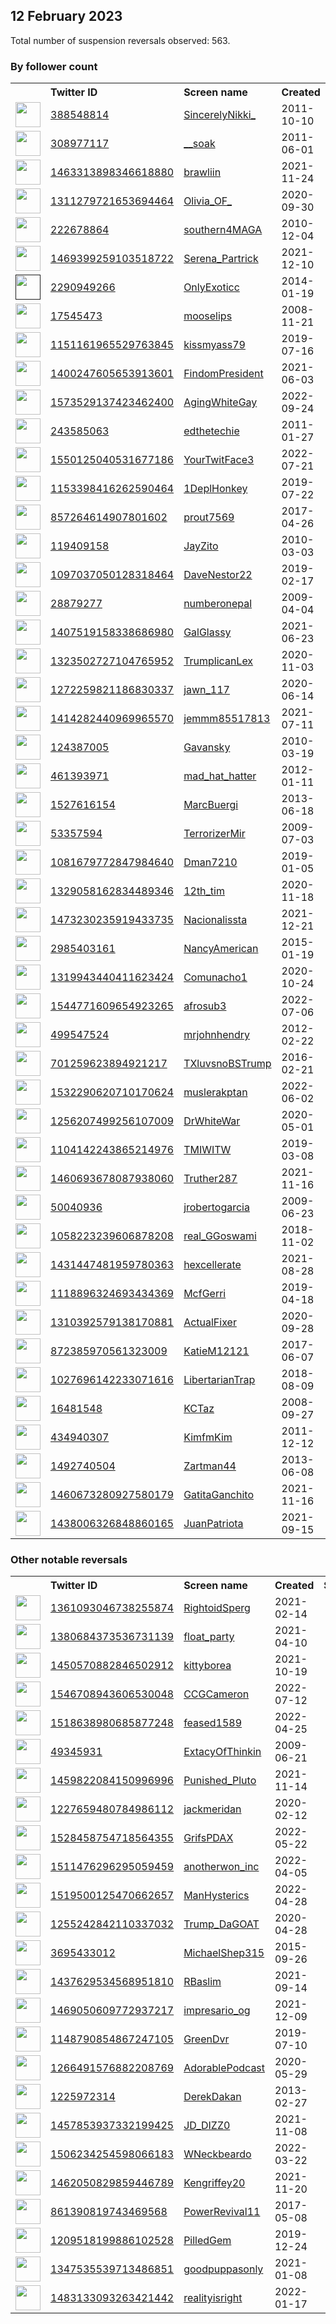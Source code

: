 
## 12 February 2023
Total number of suspension reversals observed: 563.

### By follower count
<table><tr><th></th><th align="left">Twitter ID</th><th align="left">Screen name</th>
<th align="left">Created</th><th align="left">Status</th><th align="left">Suspended</th><th align="left">Followers</th>
<tr><td><a href="https://pbs.twimg.com/profile_images/1643421982803861505/xlJv8HdS_normal.jpg"><img src="https://pbs.twimg.com/profile_images/1643421982803861505/xlJv8HdS_normal.jpg" width="40px" height="40px" align="center"/></a></td><td><a href="https://twitter.com/intent/user?user_id=388548814">388548814</a></td><td><a href="https://twitter.com/SincerelyNikki_">SincerelyNikki_</a></td><td>2011-10-10</td><td align="center"></td><td>2022-12-01</td><td>83563</td></tr>
<tr><td><a href="https://pbs.twimg.com/profile_images/1661852951239962625/XjSBSGdP_normal.jpg"><img src="https://pbs.twimg.com/profile_images/1661852951239962625/XjSBSGdP_normal.jpg" width="40px" height="40px" align="center"/></a></td><td><a href="https://twitter.com/intent/user?user_id=308977117">308977117</a></td><td><a href="https://twitter.com/__soak">__soak</a></td><td>2011-06-01</td><td align="center">🔒</td><td></td><td>83331</td></tr>
<tr><td><a href="https://pbs.twimg.com/profile_images/1666618879445966850/EEWW6NCP_normal.jpg"><img src="https://pbs.twimg.com/profile_images/1666618879445966850/EEWW6NCP_normal.jpg" width="40px" height="40px" align="center"/></a></td><td><a href="https://twitter.com/intent/user?user_id=1463313898346618880">1463313898346618880</a></td><td><a href="https://twitter.com/brawliin">brawliin</a></td><td>2021-11-24</td><td align="center"></td><td>2023-01-17</td><td>42258</td></tr>
<tr><td><a href="https://pbs.twimg.com/profile_images/1643697449624559635/-yWJCeiN_normal.jpg"><img src="https://pbs.twimg.com/profile_images/1643697449624559635/-yWJCeiN_normal.jpg" width="40px" height="40px" align="center"/></a></td><td><a href="https://twitter.com/intent/user?user_id=1311279721653694464">1311279721653694464</a></td><td><a href="https://twitter.com/Olivia_OF_">Olivia_OF_</a></td><td>2020-09-30</td><td align="center"></td><td>2022-08-08</td><td>27266</td></tr>
<tr><td><a href="https://pbs.twimg.com/profile_images/1624629775296765952/lGjuvTDO_normal.jpg"><img src="https://pbs.twimg.com/profile_images/1624629775296765952/lGjuvTDO_normal.jpg" width="40px" height="40px" align="center"/></a></td><td><a href="https://twitter.com/intent/user?user_id=222678864">222678864</a></td><td><a href="https://twitter.com/southern4MAGA">southern4MAGA</a></td><td>2010-12-04</td><td align="center"></td><td></td><td>22658</td></tr>
<tr><td><a href="https://pbs.twimg.com/profile_images/1524102795804221442/XTE4r1Zv_normal.jpg"><img src="https://pbs.twimg.com/profile_images/1524102795804221442/XTE4r1Zv_normal.jpg" width="40px" height="40px" align="center"/></a></td><td><a href="https://twitter.com/intent/user?user_id=1469399259103518722">1469399259103518722</a></td><td><a href="https://twitter.com/Serena_Partrick">Serena_Partrick</a></td><td>2021-12-10</td><td align="center"></td><td>2022-10-05</td><td>21849</td></tr>
<tr><td><a href=""><img src="" width="40px" height="40px" align="center"/></a></td><td><a href="https://twitter.com/intent/user?user_id=2290949266">2290949266</a></td><td><a href="https://twitter.com/OnlyExoticc">OnlyExoticc</a></td><td>2014-01-19</td><td align="center"></td><td>2022-09-07</td><td>21734</td></tr>
<tr><td><a href="https://pbs.twimg.com/profile_images/1234288857740447749/QQkLW8fz_normal.jpg"><img src="https://pbs.twimg.com/profile_images/1234288857740447749/QQkLW8fz_normal.jpg" width="40px" height="40px" align="center"/></a></td><td><a href="https://twitter.com/intent/user?user_id=17545473">17545473</a></td><td><a href="https://twitter.com/mooselips">mooselips</a></td><td>2008-11-21</td><td align="center"></td><td>2022-08-22</td><td>17151</td></tr>
<tr><td><a href="https://pbs.twimg.com/profile_images/1290367081184145412/k2jnYtUW_normal.jpg"><img src="https://pbs.twimg.com/profile_images/1290367081184145412/k2jnYtUW_normal.jpg" width="40px" height="40px" align="center"/></a></td><td><a href="https://twitter.com/intent/user?user_id=1151161965529763845">1151161965529763845</a></td><td><a href="https://twitter.com/kissmyass79">kissmyass79</a></td><td>2019-07-16</td><td align="center"></td><td></td><td>16436</td></tr>
<tr><td><a href="https://pbs.twimg.com/profile_images/1641061987634364417/oQSToDEH_normal.jpg"><img src="https://pbs.twimg.com/profile_images/1641061987634364417/oQSToDEH_normal.jpg" width="40px" height="40px" align="center"/></a></td><td><a href="https://twitter.com/intent/user?user_id=1400247605653913601">1400247605653913601</a></td><td><a href="https://twitter.com/FindomPresident">FindomPresident</a></td><td>2021-06-03</td><td align="center"></td><td>2022-09-10</td><td>14786</td></tr>
<tr><td><a href="https://pbs.twimg.com/profile_images/1606539509591859204/8hnJ2MVc_normal.jpg"><img src="https://pbs.twimg.com/profile_images/1606539509591859204/8hnJ2MVc_normal.jpg" width="40px" height="40px" align="center"/></a></td><td><a href="https://twitter.com/intent/user?user_id=1573529137423462400">1573529137423462400</a></td><td><a href="https://twitter.com/AgingWhiteGay">AgingWhiteGay</a></td><td>2022-09-24</td><td align="center"></td><td>2023-02-12</td><td>14622</td></tr>
<tr><td><a href="https://pbs.twimg.com/profile_images/1548409628983037952/7LqRs0FM_normal.png"><img src="https://pbs.twimg.com/profile_images/1548409628983037952/7LqRs0FM_normal.png" width="40px" height="40px" align="center"/></a></td><td><a href="https://twitter.com/intent/user?user_id=243585063">243585063</a></td><td><a href="https://twitter.com/edthetechie">edthetechie</a></td><td>2011-01-27</td><td align="center"></td><td>2022-07-17</td><td>14504</td></tr>
<tr><td><a href="https://pbs.twimg.com/profile_images/1597974161699344386/LklHbToM_normal.jpg"><img src="https://pbs.twimg.com/profile_images/1597974161699344386/LklHbToM_normal.jpg" width="40px" height="40px" align="center"/></a></td><td><a href="https://twitter.com/intent/user?user_id=1550125040531677186">1550125040531677186</a></td><td><a href="https://twitter.com/YourTwitFace3">YourTwitFace3</a></td><td>2022-07-21</td><td align="center"></td><td>2023-02-07</td><td>12657</td></tr>
<tr><td><a href="https://pbs.twimg.com/profile_images/1638161423850434562/qcxTSYip_normal.jpg"><img src="https://pbs.twimg.com/profile_images/1638161423850434562/qcxTSYip_normal.jpg" width="40px" height="40px" align="center"/></a></td><td><a href="https://twitter.com/intent/user?user_id=1153398416262590464">1153398416262590464</a></td><td><a href="https://twitter.com/1DeplHonkey">1DeplHonkey</a></td><td>2019-07-22</td><td align="center"></td><td>2022-07-20</td><td>11176</td></tr>
<tr><td><a href="https://pbs.twimg.com/profile_images/1670410609458835457/fK79XE-s_normal.jpg"><img src="https://pbs.twimg.com/profile_images/1670410609458835457/fK79XE-s_normal.jpg" width="40px" height="40px" align="center"/></a></td><td><a href="https://twitter.com/intent/user?user_id=857264614907801602">857264614907801602</a></td><td><a href="https://twitter.com/prout7569">prout7569</a></td><td>2017-04-26</td><td align="center">🔒</td><td>2022-05-08</td><td>10790</td></tr>
<tr><td><a href="https://pbs.twimg.com/profile_images/1518708566634418176/rmvcM2ch_normal.jpg"><img src="https://pbs.twimg.com/profile_images/1518708566634418176/rmvcM2ch_normal.jpg" width="40px" height="40px" align="center"/></a></td><td><a href="https://twitter.com/intent/user?user_id=119409158">119409158</a></td><td><a href="https://twitter.com/JayZito">JayZito</a></td><td>2010-03-03</td><td align="center"></td><td>2022-11-27</td><td>10666</td></tr>
<tr><td><a href="https://pbs.twimg.com/profile_images/1554109343460630530/ev1kzTqZ_normal.jpg"><img src="https://pbs.twimg.com/profile_images/1554109343460630530/ev1kzTqZ_normal.jpg" width="40px" height="40px" align="center"/></a></td><td><a href="https://twitter.com/intent/user?user_id=1097037050128318464">1097037050128318464</a></td><td><a href="https://twitter.com/DaveNestor22">DaveNestor22</a></td><td>2019-02-17</td><td align="center"></td><td>2022-08-05</td><td>8901</td></tr>
<tr><td><a href="https://pbs.twimg.com/profile_images/761231803789312000/XodoRhrk_normal.jpg"><img src="https://pbs.twimg.com/profile_images/761231803789312000/XodoRhrk_normal.jpg" width="40px" height="40px" align="center"/></a></td><td><a href="https://twitter.com/intent/user?user_id=28879277">28879277</a></td><td><a href="https://twitter.com/numberonepal">numberonepal</a></td><td>2009-04-04</td><td align="center"></td><td></td><td>8046</td></tr>
<tr><td><a href="https://pbs.twimg.com/profile_images/1624560343895924736/v8eom7b1_normal.jpg"><img src="https://pbs.twimg.com/profile_images/1624560343895924736/v8eom7b1_normal.jpg" width="40px" height="40px" align="center"/></a></td><td><a href="https://twitter.com/intent/user?user_id=1407519158338686980">1407519158338686980</a></td><td><a href="https://twitter.com/GalGlassy">GalGlassy</a></td><td>2021-06-23</td><td align="center">🔒</td><td>2022-07-12</td><td>7708</td></tr>
<tr><td><a href="https://pbs.twimg.com/profile_images/1439711726904172550/VD2in9qj_normal.jpg"><img src="https://pbs.twimg.com/profile_images/1439711726904172550/VD2in9qj_normal.jpg" width="40px" height="40px" align="center"/></a></td><td><a href="https://twitter.com/intent/user?user_id=1323502727104765952">1323502727104765952</a></td><td><a href="https://twitter.com/TrumplicanLex">TrumplicanLex</a></td><td>2020-11-03</td><td align="center"></td><td>2022-08-17</td><td>7521</td></tr>
<tr><td><a href="https://pbs.twimg.com/profile_images/1272260779543232512/dOIjCeyw_normal.jpg"><img src="https://pbs.twimg.com/profile_images/1272260779543232512/dOIjCeyw_normal.jpg" width="40px" height="40px" align="center"/></a></td><td><a href="https://twitter.com/intent/user?user_id=1272259821186830337">1272259821186830337</a></td><td><a href="https://twitter.com/jawn_117">jawn_117</a></td><td>2020-06-14</td><td align="center">🚫</td><td>2022-09-07</td><td>7461</td></tr>
<tr><td><a href="https://pbs.twimg.com/profile_images/1624718762124447744/vMF3yRF1_normal.jpg"><img src="https://pbs.twimg.com/profile_images/1624718762124447744/vMF3yRF1_normal.jpg" width="40px" height="40px" align="center"/></a></td><td><a href="https://twitter.com/intent/user?user_id=1414282440969965570">1414282440969965570</a></td><td><a href="https://twitter.com/jemmm85517813">jemmm85517813</a></td><td>2021-07-11</td><td align="center"></td><td>2022-03-02</td><td>7310</td></tr>
<tr><td><a href="https://pbs.twimg.com/profile_images/1628799222525960194/hQc6lZZ6_normal.jpg"><img src="https://pbs.twimg.com/profile_images/1628799222525960194/hQc6lZZ6_normal.jpg" width="40px" height="40px" align="center"/></a></td><td><a href="https://twitter.com/intent/user?user_id=124387005">124387005</a></td><td><a href="https://twitter.com/Gavansky">Gavansky</a></td><td>2010-03-19</td><td align="center"></td><td>2022-09-08</td><td>7260</td></tr>
<tr><td><a href="https://pbs.twimg.com/profile_images/1618518007747121152/DMMsVaXm_normal.jpg"><img src="https://pbs.twimg.com/profile_images/1618518007747121152/DMMsVaXm_normal.jpg" width="40px" height="40px" align="center"/></a></td><td><a href="https://twitter.com/intent/user?user_id=461393971">461393971</a></td><td><a href="https://twitter.com/mad_hat_hatter">mad_hat_hatter</a></td><td>2012-01-11</td><td align="center"></td><td></td><td>7107</td></tr>
<tr><td><a href="https://pbs.twimg.com/profile_images/1403492542239420419/ENVSpk1__normal.jpg"><img src="https://pbs.twimg.com/profile_images/1403492542239420419/ENVSpk1__normal.jpg" width="40px" height="40px" align="center"/></a></td><td><a href="https://twitter.com/intent/user?user_id=1527616154">1527616154</a></td><td><a href="https://twitter.com/MarcBuergi">MarcBuergi</a></td><td>2013-06-18</td><td align="center"></td><td>2022-05-15</td><td>6979</td></tr>
<tr><td><a href="https://pbs.twimg.com/profile_images/992550694724034561/ymoH4mIU_normal.jpg"><img src="https://pbs.twimg.com/profile_images/992550694724034561/ymoH4mIU_normal.jpg" width="40px" height="40px" align="center"/></a></td><td><a href="https://twitter.com/intent/user?user_id=53357594">53357594</a></td><td><a href="https://twitter.com/TerrorizerMir">TerrorizerMir</a></td><td>2009-07-03</td><td align="center">🔒</td><td></td><td>6372</td></tr>
<tr><td><a href="https://pbs.twimg.com/profile_images/1315371943927844864/t6MRvXzN_normal.jpg"><img src="https://pbs.twimg.com/profile_images/1315371943927844864/t6MRvXzN_normal.jpg" width="40px" height="40px" align="center"/></a></td><td><a href="https://twitter.com/intent/user?user_id=1081679772847984640">1081679772847984640</a></td><td><a href="https://twitter.com/Dman7210">Dman7210</a></td><td>2019-01-05</td><td align="center"></td><td></td><td>6307</td></tr>
<tr><td><a href="https://pbs.twimg.com/profile_images/1329058496873070592/uBQigQJs_normal.jpg"><img src="https://pbs.twimg.com/profile_images/1329058496873070592/uBQigQJs_normal.jpg" width="40px" height="40px" align="center"/></a></td><td><a href="https://twitter.com/intent/user?user_id=1329058162834489346">1329058162834489346</a></td><td><a href="https://twitter.com/12th_tim">12th_tim</a></td><td>2020-11-18</td><td align="center"></td><td>2022-07-03</td><td>6120</td></tr>
<tr><td><a href="https://pbs.twimg.com/profile_images/1646938067574333440/hkG3Sld2_normal.jpg"><img src="https://pbs.twimg.com/profile_images/1646938067574333440/hkG3Sld2_normal.jpg" width="40px" height="40px" align="center"/></a></td><td><a href="https://twitter.com/intent/user?user_id=1473230235919433735">1473230235919433735</a></td><td><a href="https://twitter.com/Nacionalissta">Nacionalissta</a></td><td>2021-12-21</td><td align="center"></td><td>2022-05-02</td><td>5937</td></tr>
<tr><td><a href="https://pbs.twimg.com/profile_images/1652461056717881346/oL2Fq8cP_normal.jpg"><img src="https://pbs.twimg.com/profile_images/1652461056717881346/oL2Fq8cP_normal.jpg" width="40px" height="40px" align="center"/></a></td><td><a href="https://twitter.com/intent/user?user_id=2985403161">2985403161</a></td><td><a href="https://twitter.com/NancyAmerican">NancyAmerican</a></td><td>2015-01-19</td><td align="center"></td><td></td><td>5826</td></tr>
<tr><td><a href="https://pbs.twimg.com/profile_images/1414411088658063363/e3_uqV8A_normal.jpg"><img src="https://pbs.twimg.com/profile_images/1414411088658063363/e3_uqV8A_normal.jpg" width="40px" height="40px" align="center"/></a></td><td><a href="https://twitter.com/intent/user?user_id=1319943440411623424">1319943440411623424</a></td><td><a href="https://twitter.com/Comunacho1">Comunacho1</a></td><td>2020-10-24</td><td align="center"></td><td></td><td>5703</td></tr>
<tr><td><a href="https://pbs.twimg.com/profile_images/1624791047464185856/rYKWsHfa_normal.jpg"><img src="https://pbs.twimg.com/profile_images/1624791047464185856/rYKWsHfa_normal.jpg" width="40px" height="40px" align="center"/></a></td><td><a href="https://twitter.com/intent/user?user_id=1544771609654923265">1544771609654923265</a></td><td><a href="https://twitter.com/afrosub3">afrosub3</a></td><td>2022-07-06</td><td align="center"></td><td>2022-07-26</td><td>5379</td></tr>
<tr><td><a href="https://pbs.twimg.com/profile_images/1626337955072643076/E80JLTAp_normal.jpg"><img src="https://pbs.twimg.com/profile_images/1626337955072643076/E80JLTAp_normal.jpg" width="40px" height="40px" align="center"/></a></td><td><a href="https://twitter.com/intent/user?user_id=499547524">499547524</a></td><td><a href="https://twitter.com/mrjohnhendry">mrjohnhendry</a></td><td>2012-02-22</td><td align="center"></td><td></td><td>5368</td></tr>
<tr><td><a href="https://pbs.twimg.com/profile_images/1653590987413901312/SFCVcNP8_normal.jpg"><img src="https://pbs.twimg.com/profile_images/1653590987413901312/SFCVcNP8_normal.jpg" width="40px" height="40px" align="center"/></a></td><td><a href="https://twitter.com/intent/user?user_id=701259623894921217">701259623894921217</a></td><td><a href="https://twitter.com/TXluvsnoBSTrump">TXluvsnoBSTrump</a></td><td>2016-02-21</td><td align="center"></td><td></td><td>5261</td></tr>
<tr><td><a href="https://pbs.twimg.com/profile_images/1632829865660502024/jUpvKhtf_normal.jpg"><img src="https://pbs.twimg.com/profile_images/1632829865660502024/jUpvKhtf_normal.jpg" width="40px" height="40px" align="center"/></a></td><td><a href="https://twitter.com/intent/user?user_id=1532290620710170624">1532290620710170624</a></td><td><a href="https://twitter.com/muslerakptan">muslerakptan</a></td><td>2022-06-02</td><td align="center"></td><td>2023-02-02</td><td>5052</td></tr>
<tr><td><a href="https://pbs.twimg.com/profile_images/1350258141217366020/AjNrUxXK_normal.jpg"><img src="https://pbs.twimg.com/profile_images/1350258141217366020/AjNrUxXK_normal.jpg" width="40px" height="40px" align="center"/></a></td><td><a href="https://twitter.com/intent/user?user_id=1256207499256107009">1256207499256107009</a></td><td><a href="https://twitter.com/DrWhiteWar">DrWhiteWar</a></td><td>2020-05-01</td><td align="center">🔒</td><td></td><td>4983</td></tr>
<tr><td><a href="https://pbs.twimg.com/profile_images/1658635954217795587/nKGFwF-Z_normal.jpg"><img src="https://pbs.twimg.com/profile_images/1658635954217795587/nKGFwF-Z_normal.jpg" width="40px" height="40px" align="center"/></a></td><td><a href="https://twitter.com/intent/user?user_id=1104142243865214976">1104142243865214976</a></td><td><a href="https://twitter.com/TMIWITW">TMIWITW</a></td><td>2019-03-08</td><td align="center"></td><td>2022-08-24</td><td>4530</td></tr>
<tr><td><a href="https://pbs.twimg.com/profile_images/1666783827258163200/7Pn17JSM_normal.jpg"><img src="https://pbs.twimg.com/profile_images/1666783827258163200/7Pn17JSM_normal.jpg" width="40px" height="40px" align="center"/></a></td><td><a href="https://twitter.com/intent/user?user_id=1460693678087938060">1460693678087938060</a></td><td><a href="https://twitter.com/Truther287">Truther287</a></td><td>2021-11-16</td><td align="center"></td><td>2022-09-08</td><td>4069</td></tr>
<tr><td><a href="https://pbs.twimg.com/profile_images/1423706063606517767/6aCQH2H5_normal.jpg"><img src="https://pbs.twimg.com/profile_images/1423706063606517767/6aCQH2H5_normal.jpg" width="40px" height="40px" align="center"/></a></td><td><a href="https://twitter.com/intent/user?user_id=50040936">50040936</a></td><td><a href="https://twitter.com/jrobertogarcia">jrobertogarcia</a></td><td>2009-06-23</td><td align="center"></td><td>2022-11-14</td><td>4041</td></tr>
<tr><td><a href="https://pbs.twimg.com/profile_images/1661232766070181890/IkbYMHZG_normal.jpg"><img src="https://pbs.twimg.com/profile_images/1661232766070181890/IkbYMHZG_normal.jpg" width="40px" height="40px" align="center"/></a></td><td><a href="https://twitter.com/intent/user?user_id=1058223239606878208">1058223239606878208</a></td><td><a href="https://twitter.com/real_GGoswami">real_GGoswami</a></td><td>2018-11-02</td><td align="center"></td><td>2022-06-16</td><td>3948</td></tr>
<tr><td><a href="https://pbs.twimg.com/profile_images/1655729707466326016/qQSOeX-C_normal.jpg"><img src="https://pbs.twimg.com/profile_images/1655729707466326016/qQSOeX-C_normal.jpg" width="40px" height="40px" align="center"/></a></td><td><a href="https://twitter.com/intent/user?user_id=1431447481959780363">1431447481959780363</a></td><td><a href="https://twitter.com/hexcellerate">hexcellerate</a></td><td>2021-08-28</td><td align="center"></td><td>2022-08-23</td><td>3860</td></tr>
<tr><td><a href="https://pbs.twimg.com/profile_images/1141190778070478859/JRSfrZXc_normal.jpg"><img src="https://pbs.twimg.com/profile_images/1141190778070478859/JRSfrZXc_normal.jpg" width="40px" height="40px" align="center"/></a></td><td><a href="https://twitter.com/intent/user?user_id=1118896324693434369">1118896324693434369</a></td><td><a href="https://twitter.com/McfGerri">McfGerri</a></td><td>2019-04-18</td><td align="center"></td><td></td><td>3684</td></tr>
<tr><td><a href="https://pbs.twimg.com/profile_images/1310392792875782144/BB6wJDP0_normal.jpg"><img src="https://pbs.twimg.com/profile_images/1310392792875782144/BB6wJDP0_normal.jpg" width="40px" height="40px" align="center"/></a></td><td><a href="https://twitter.com/intent/user?user_id=1310392579138170881">1310392579138170881</a></td><td><a href="https://twitter.com/ActualFixer">ActualFixer</a></td><td>2020-09-28</td><td align="center"></td><td></td><td>3541</td></tr>
<tr><td><a href="https://pbs.twimg.com/profile_images/1398762244507373569/QxnOXg64_normal.jpg"><img src="https://pbs.twimg.com/profile_images/1398762244507373569/QxnOXg64_normal.jpg" width="40px" height="40px" align="center"/></a></td><td><a href="https://twitter.com/intent/user?user_id=872385970561323009">872385970561323009</a></td><td><a href="https://twitter.com/KatieM12121">KatieM12121</a></td><td>2017-06-07</td><td align="center"></td><td>2022-08-10</td><td>3476</td></tr>
<tr><td><a href="https://pbs.twimg.com/profile_images/1658248163508060163/ewFdSI1w_normal.jpg"><img src="https://pbs.twimg.com/profile_images/1658248163508060163/ewFdSI1w_normal.jpg" width="40px" height="40px" align="center"/></a></td><td><a href="https://twitter.com/intent/user?user_id=1027696142233071616">1027696142233071616</a></td><td><a href="https://twitter.com/LibertarianTrap">LibertarianTrap</a></td><td>2018-08-09</td><td align="center"></td><td></td><td>3400</td></tr>
<tr><td><a href="https://pbs.twimg.com/profile_images/838271006586216448/1F-3dFAK_normal.jpg"><img src="https://pbs.twimg.com/profile_images/838271006586216448/1F-3dFAK_normal.jpg" width="40px" height="40px" align="center"/></a></td><td><a href="https://twitter.com/intent/user?user_id=16481548">16481548</a></td><td><a href="https://twitter.com/KCTaz">KCTaz</a></td><td>2008-09-27</td><td align="center"></td><td>2022-07-20</td><td>3382</td></tr>
<tr><td><a href="https://pbs.twimg.com/profile_images/1075082866416119809/2ao7mNy5_normal.jpg"><img src="https://pbs.twimg.com/profile_images/1075082866416119809/2ao7mNy5_normal.jpg" width="40px" height="40px" align="center"/></a></td><td><a href="https://twitter.com/intent/user?user_id=434940307">434940307</a></td><td><a href="https://twitter.com/KimfmKim">KimfmKim</a></td><td>2011-12-12</td><td align="center"></td><td></td><td>3311</td></tr>
<tr><td><a href="https://pbs.twimg.com/profile_images/1351033496098189313/yG09OJI1_normal.jpg"><img src="https://pbs.twimg.com/profile_images/1351033496098189313/yG09OJI1_normal.jpg" width="40px" height="40px" align="center"/></a></td><td><a href="https://twitter.com/intent/user?user_id=1492740504">1492740504</a></td><td><a href="https://twitter.com/Zartman44">Zartman44</a></td><td>2013-06-08</td><td align="center"></td><td>2022-08-19</td><td>3285</td></tr>
<tr><td><a href="https://pbs.twimg.com/profile_images/1500719338982199296/Oxroq6m7_normal.jpg"><img src="https://pbs.twimg.com/profile_images/1500719338982199296/Oxroq6m7_normal.jpg" width="40px" height="40px" align="center"/></a></td><td><a href="https://twitter.com/intent/user?user_id=1460673280927580179">1460673280927580179</a></td><td><a href="https://twitter.com/GatitaGanchito">GatitaGanchito</a></td><td>2021-11-16</td><td align="center">🚫</td><td>2022-03-11</td><td>3207</td></tr>
<tr><td><a href="https://pbs.twimg.com/profile_images/1648120233977167873/j8BaWNwT_normal.jpg"><img src="https://pbs.twimg.com/profile_images/1648120233977167873/j8BaWNwT_normal.jpg" width="40px" height="40px" align="center"/></a></td><td><a href="https://twitter.com/intent/user?user_id=1438006326848860165">1438006326848860165</a></td><td><a href="https://twitter.com/JuanPatriota">JuanPatriota</a></td><td>2021-09-15</td><td align="center">👋</td><td>2022-07-15</td><td>3174</td></tr>
</table>

### Other notable reversals
<table><tr><th></th><th align="left">Twitter ID</th><th align="left">Screen name</th>
<th align="left">Created</th><th align="left">Status</th><th align="left">Suspended</th><th align="left">Followers</th>
<tr><td><a href="https://pbs.twimg.com/profile_images/1526647825173467136/QRHzoyDf_normal.jpg"><img src="https://pbs.twimg.com/profile_images/1526647825173467136/QRHzoyDf_normal.jpg" width="40px" height="40px" align="center"/></a></td><td><a href="https://twitter.com/intent/user?user_id=1361093046738255874">1361093046738255874</a></td><td><a href="https://twitter.com/RightoidSperg">RightoidSperg</a></td><td>2021-02-14</td><td align="center"></td><td>2022-10-12</td><td>1727</td></tr>
<tr><td><a href="https://pbs.twimg.com/profile_images/1497304701863354372/6DqUT0EU_normal.jpg"><img src="https://pbs.twimg.com/profile_images/1497304701863354372/6DqUT0EU_normal.jpg" width="40px" height="40px" align="center"/></a></td><td><a href="https://twitter.com/intent/user?user_id=1380684373536731139">1380684373536731139</a></td><td><a href="https://twitter.com/float_party">float_party</a></td><td>2021-04-10</td><td align="center"></td><td>2022-04-25</td><td>166</td></tr>
<tr><td><a href="https://pbs.twimg.com/profile_images/1645533431881687040/UlH6iVYX_normal.jpg"><img src="https://pbs.twimg.com/profile_images/1645533431881687040/UlH6iVYX_normal.jpg" width="40px" height="40px" align="center"/></a></td><td><a href="https://twitter.com/intent/user?user_id=1450570882846502912">1450570882846502912</a></td><td><a href="https://twitter.com/kittyborea">kittyborea</a></td><td>2021-10-19</td><td align="center">🚫</td><td>2022-06-20</td><td>2158</td></tr>
<tr><td><a href="https://pbs.twimg.com/profile_images/1668355346228731917/ZX-1B-sS_normal.jpg"><img src="https://pbs.twimg.com/profile_images/1668355346228731917/ZX-1B-sS_normal.jpg" width="40px" height="40px" align="center"/></a></td><td><a href="https://twitter.com/intent/user?user_id=1546708943606530048">1546708943606530048</a></td><td><a href="https://twitter.com/CCGCameron">CCGCameron</a></td><td>2022-07-12</td><td align="center"></td><td>2022-12-21</td><td>601</td></tr>
<tr><td><a href="https://pbs.twimg.com/profile_images/1648903885128343552/pQ7wYu_6_normal.jpg"><img src="https://pbs.twimg.com/profile_images/1648903885128343552/pQ7wYu_6_normal.jpg" width="40px" height="40px" align="center"/></a></td><td><a href="https://twitter.com/intent/user?user_id=1518638980685877248">1518638980685877248</a></td><td><a href="https://twitter.com/feased1589">feased1589</a></td><td>2022-04-25</td><td align="center"></td><td>2022-06-15</td><td>105</td></tr>
<tr><td><a href="https://pbs.twimg.com/profile_images/1537526010253565997/R5JrFuBx_normal.jpg"><img src="https://pbs.twimg.com/profile_images/1537526010253565997/R5JrFuBx_normal.jpg" width="40px" height="40px" align="center"/></a></td><td><a href="https://twitter.com/intent/user?user_id=49345931">49345931</a></td><td><a href="https://twitter.com/ExtacyOfThinkin">ExtacyOfThinkin</a></td><td>2009-06-21</td><td align="center"></td><td>2022-09-05</td><td>787</td></tr>
<tr><td><a href="https://pbs.twimg.com/profile_images/1496809715606728712/hzM8QxFU_normal.jpg"><img src="https://pbs.twimg.com/profile_images/1496809715606728712/hzM8QxFU_normal.jpg" width="40px" height="40px" align="center"/></a></td><td><a href="https://twitter.com/intent/user?user_id=1459822084150996996">1459822084150996996</a></td><td><a href="https://twitter.com/Punished_Pluto">Punished_Pluto</a></td><td>2021-11-14</td><td align="center"></td><td>2022-05-24</td><td>145</td></tr>
<tr><td><a href="https://pbs.twimg.com/profile_images/1514059169308962817/p1lfSinh_normal.jpg"><img src="https://pbs.twimg.com/profile_images/1514059169308962817/p1lfSinh_normal.jpg" width="40px" height="40px" align="center"/></a></td><td><a href="https://twitter.com/intent/user?user_id=1227659480784986112">1227659480784986112</a></td><td><a href="https://twitter.com/jackmeridan">jackmeridan</a></td><td>2020-02-12</td><td align="center"></td><td>2022-10-01</td><td>1962</td></tr>
<tr><td><a href="https://pbs.twimg.com/profile_images/1528458847706353666/7uVQ9FVz_normal.jpg"><img src="https://pbs.twimg.com/profile_images/1528458847706353666/7uVQ9FVz_normal.jpg" width="40px" height="40px" align="center"/></a></td><td><a href="https://twitter.com/intent/user?user_id=1528458754718564355">1528458754718564355</a></td><td><a href="https://twitter.com/GrifsPDAX">GrifsPDAX</a></td><td>2022-05-22</td><td align="center">🚫</td><td>2022-10-12</td><td>173</td></tr>
<tr><td><a href="https://pbs.twimg.com/profile_images/1649847857204133893/nJteExfp_normal.jpg"><img src="https://pbs.twimg.com/profile_images/1649847857204133893/nJteExfp_normal.jpg" width="40px" height="40px" align="center"/></a></td><td><a href="https://twitter.com/intent/user?user_id=1511476296295059459">1511476296295059459</a></td><td><a href="https://twitter.com/anotherwon_inc">anotherwon_inc</a></td><td>2022-04-05</td><td align="center">🚫</td><td>2022-08-31</td><td>2785</td></tr>
<tr><td><a href="https://pbs.twimg.com/profile_images/1521396733569339392/ZEvxWXqH_normal.jpg"><img src="https://pbs.twimg.com/profile_images/1521396733569339392/ZEvxWXqH_normal.jpg" width="40px" height="40px" align="center"/></a></td><td><a href="https://twitter.com/intent/user?user_id=1519500125470662657">1519500125470662657</a></td><td><a href="https://twitter.com/ManHysterics">ManHysterics</a></td><td>2022-04-28</td><td align="center"></td><td>2022-08-05</td><td>58</td></tr>
<tr><td><a href="https://pbs.twimg.com/profile_images/1550560013831360513/woEW4akJ_normal.jpg"><img src="https://pbs.twimg.com/profile_images/1550560013831360513/woEW4akJ_normal.jpg" width="40px" height="40px" align="center"/></a></td><td><a href="https://twitter.com/intent/user?user_id=1255242842110337032">1255242842110337032</a></td><td><a href="https://twitter.com/Trump_DaGOAT">Trump_DaGOAT</a></td><td>2020-04-28</td><td align="center">🚫</td><td>2022-07-24</td><td>1250</td></tr>
<tr><td><a href="https://pbs.twimg.com/profile_images/1561109930383331328/V-7oslkQ_normal.jpg"><img src="https://pbs.twimg.com/profile_images/1561109930383331328/V-7oslkQ_normal.jpg" width="40px" height="40px" align="center"/></a></td><td><a href="https://twitter.com/intent/user?user_id=3695433012">3695433012</a></td><td><a href="https://twitter.com/MichaelShep315">MichaelShep315</a></td><td>2015-09-26</td><td align="center">👋</td><td>2022-08-30</td><td>526</td></tr>
<tr><td><a href="https://pbs.twimg.com/profile_images/1470212361143398401/3YT2bB_Q_normal.jpg"><img src="https://pbs.twimg.com/profile_images/1470212361143398401/3YT2bB_Q_normal.jpg" width="40px" height="40px" align="center"/></a></td><td><a href="https://twitter.com/intent/user?user_id=1437629534568951810">1437629534568951810</a></td><td><a href="https://twitter.com/RBaslim">RBaslim</a></td><td>2021-09-14</td><td align="center"></td><td>2022-09-23</td><td>2547</td></tr>
<tr><td><a href="https://pbs.twimg.com/profile_images/1633834099269054466/xT820pO3_normal.jpg"><img src="https://pbs.twimg.com/profile_images/1633834099269054466/xT820pO3_normal.jpg" width="40px" height="40px" align="center"/></a></td><td><a href="https://twitter.com/intent/user?user_id=1469050609772937217">1469050609772937217</a></td><td><a href="https://twitter.com/impresario_og">impresario_og</a></td><td>2021-12-09</td><td align="center"></td><td>2022-08-25</td><td>297</td></tr>
<tr><td><a href="https://pbs.twimg.com/profile_images/1148791393613041664/pmHCrPcz_normal.jpg"><img src="https://pbs.twimg.com/profile_images/1148791393613041664/pmHCrPcz_normal.jpg" width="40px" height="40px" align="center"/></a></td><td><a href="https://twitter.com/intent/user?user_id=1148790854867247105">1148790854867247105</a></td><td><a href="https://twitter.com/GreenDvr">GreenDvr</a></td><td>2019-07-10</td><td align="center"></td><td>2022-08-22</td><td>2820</td></tr>
<tr><td><a href="https://pbs.twimg.com/profile_images/1561794964912328713/XQb7eqNS_normal.jpg"><img src="https://pbs.twimg.com/profile_images/1561794964912328713/XQb7eqNS_normal.jpg" width="40px" height="40px" align="center"/></a></td><td><a href="https://twitter.com/intent/user?user_id=1266491576882208769">1266491576882208769</a></td><td><a href="https://twitter.com/AdorablePodcast">AdorablePodcast</a></td><td>2020-05-29</td><td align="center"></td><td>2023-02-05</td><td>270</td></tr>
<tr><td><a href="https://pbs.twimg.com/profile_images/1479922702399934464/dFrbZgaz_normal.jpg"><img src="https://pbs.twimg.com/profile_images/1479922702399934464/dFrbZgaz_normal.jpg" width="40px" height="40px" align="center"/></a></td><td><a href="https://twitter.com/intent/user?user_id=1225972314">1225972314</a></td><td><a href="https://twitter.com/DerekDakan">DerekDakan</a></td><td>2013-02-27</td><td align="center"></td><td>2022-07-05</td><td>67</td></tr>
<tr><td><a href="https://pbs.twimg.com/profile_images/1457867084331995138/cstM5TAC_normal.jpg"><img src="https://pbs.twimg.com/profile_images/1457867084331995138/cstM5TAC_normal.jpg" width="40px" height="40px" align="center"/></a></td><td><a href="https://twitter.com/intent/user?user_id=1457853937332199425">1457853937332199425</a></td><td><a href="https://twitter.com/JD_DIZZ0">JD_DIZZ0</a></td><td>2021-11-08</td><td align="center"></td><td>2022-08-30</td><td>673</td></tr>
<tr><td><a href="https://pbs.twimg.com/profile_images/1506234492872237060/SGI8Eh-G_normal.jpg"><img src="https://pbs.twimg.com/profile_images/1506234492872237060/SGI8Eh-G_normal.jpg" width="40px" height="40px" align="center"/></a></td><td><a href="https://twitter.com/intent/user?user_id=1506234254598066183">1506234254598066183</a></td><td><a href="https://twitter.com/WNeckbeardo">WNeckbeardo</a></td><td>2022-03-22</td><td align="center">👋</td><td>2022-06-15</td><td>30</td></tr>
<tr><td><a href="https://pbs.twimg.com/profile_images/1480176296047128576/Hssev96a_normal.jpg"><img src="https://pbs.twimg.com/profile_images/1480176296047128576/Hssev96a_normal.jpg" width="40px" height="40px" align="center"/></a></td><td><a href="https://twitter.com/intent/user?user_id=1462050829859446789">1462050829859446789</a></td><td><a href="https://twitter.com/Kengriffey20">Kengriffey20</a></td><td>2021-11-20</td><td align="center">🚫</td><td>2022-08-01</td><td>177</td></tr>
<tr><td><a href="https://pbs.twimg.com/profile_images/1625699916449300481/XDZPcy-J_normal.jpg"><img src="https://pbs.twimg.com/profile_images/1625699916449300481/XDZPcy-J_normal.jpg" width="40px" height="40px" align="center"/></a></td><td><a href="https://twitter.com/intent/user?user_id=861390819743469568">861390819743469568</a></td><td><a href="https://twitter.com/PowerRevival11">PowerRevival11</a></td><td>2017-05-08</td><td align="center"></td><td>2022-04-23</td><td>288</td></tr>
<tr><td><a href="https://pbs.twimg.com/profile_images/1664746867245322240/JNYy01Pa_normal.jpg"><img src="https://pbs.twimg.com/profile_images/1664746867245322240/JNYy01Pa_normal.jpg" width="40px" height="40px" align="center"/></a></td><td><a href="https://twitter.com/intent/user?user_id=1209518199886102528">1209518199886102528</a></td><td><a href="https://twitter.com/PilledGem">PilledGem</a></td><td>2019-12-24</td><td align="center"></td><td>2022-04-25</td><td>538</td></tr>
<tr><td><a href="https://pbs.twimg.com/profile_images/1540710574056648710/CeiPFsbh_normal.jpg"><img src="https://pbs.twimg.com/profile_images/1540710574056648710/CeiPFsbh_normal.jpg" width="40px" height="40px" align="center"/></a></td><td><a href="https://twitter.com/intent/user?user_id=1347535539713486851">1347535539713486851</a></td><td><a href="https://twitter.com/goodpuppasonly">goodpuppasonly</a></td><td>2021-01-08</td><td align="center">👋</td><td>2022-08-27</td><td>57</td></tr>
<tr><td><a href="https://pbs.twimg.com/profile_images/1483143802969853952/6pIabrSP_normal.jpg"><img src="https://pbs.twimg.com/profile_images/1483143802969853952/6pIabrSP_normal.jpg" width="40px" height="40px" align="center"/></a></td><td><a href="https://twitter.com/intent/user?user_id=1483133093263421442">1483133093263421442</a></td><td><a href="https://twitter.com/realityisright">realityisright</a></td><td>2022-01-17</td><td align="center"></td><td>2022-06-17</td><td>3</td></tr>
</table>
